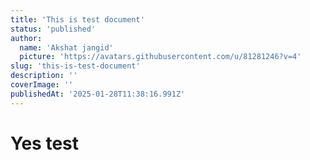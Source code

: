 ```yaml
---
title: 'This is test document'
status: 'published'
author:
  name: 'Akshat jangid'
  picture: 'https://avatars.githubusercontent.com/u/81281246?v=4'
slug: 'this-is-test-document'
description: ''
coverImage: ''
publishedAt: '2025-01-28T11:38:16.991Z'
---
```


# Yes test